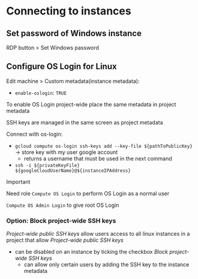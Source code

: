 # Connecting to instances

## Set password of Windows instance

RDP button > Set Windows password

## Configure OS Login for Linux

Edit machine > Custom metadata(instance metadata):

- `enable-oslogin`: `TRUE`

To enable OS Login project-wide place the same metadata in project metadata

SSH keys are managed in the same screen as project metadata

Connect with os-login:

- `gcloud compute os-login ssh-keys add --key-file ${pathToPublicKey}` -> store key with my user google account
  - returns a username that must be used in the next command
- `ssh -i ${privateKeyFile} ${googleCloudUserName}@${instanceIPAddress}`

> [!IMPORTANT]
> Need role `Compute OS Login` to perform OS Login as a normal user
> 
> `Compute OS Admin Login` to give root OS Login

### Option: Block project-wide SSH keys

*Project-wide public SSH keys* allow users access to all linux instances in a project that allow *Project-wide public SSH keys*

- can be disabled on an instance by ticking the checkbox *Block project-wide SSH keys*
  - can allow only certain users by adding the SSH key to the instance metadata
